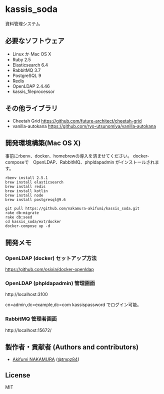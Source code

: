 # kassis_soda

資料管理システム

## 必要なソフトウェア

- Linux か Mac OS X
- Ruby 2.5
- Elasticsearch 6.4
- RabbitMQ 3.7
- PostgreSQL 9
- Redis
- OpenLDAP 2.4.46
- kassis_fileprocessor

## その他ライブラリ

- Cheetah Grid 
https://github.com/future-architect/cheetah-grid
- vanilla-autokana
https://github.com/ryo-utsunomiya/vanilla-autokana

## 開発環境構築(Mac OS X)

事前にrbenv、docker、homebrewの導入を済ませてください。
docker-composeで　OpenLDAP、RabbitMQ、phpldapadmin がインストールされます。

```
rbenv install 2.5.1
brew install elasticsearch
brew install redis
brew install kotlin
brew install node
brew install postgresql@9.6
```

```
git pull https://github.com/nakamura-akifumi/kassis_soda.git
rake db:migrate
rake db:seed
cd kassis_soda/ext/docker
docker-compose up -d
```

## 開発メモ

### OpenLDAP (docker) セットアップ方法
https://github.com/osixia/docker-openldap

### OpenLDAP (phpldapadmin) 管理画面
http://localhost:3100

cn=admin,dc=example,dc=com
kassispassword
でログイン可能。

### RabbitMQ 管理者画面
http://localhost:15672/

## 製作者・貢献者 (Authors and contributors)
- [Akifumi NAKAMURA](https://github.com/nakamura-akifumi) ([@tmpz84](https://twitter.com/tmpz84))

## License
MIT

